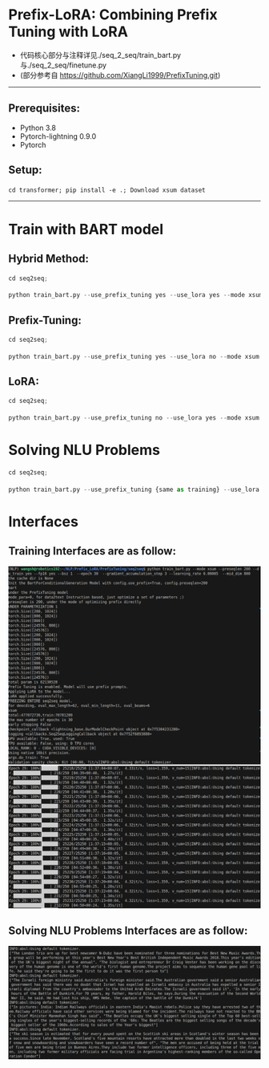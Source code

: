 # Prefix-LoRA: Combining Prefix Tuning with LoRA
- 代码核心部分与注释详见./seq_2_seq/train_bart.py与./seq_2_seq/finetune.py
- (部分参考自 https://github.com/XiangLi1999/PrefixTuning.git)
-----------------------------------------------------
## Prerequisites:
- Python 3.8
- Pytorch-lightning 0.9.0
- Pytorch
  
## Setup:

``cd transformer; pip install -e .; Download xsum dataset``

-----------------------------------------------------
# Train with BART model
## Hybrid Method:
```python
cd seq2seq; 

python train_bart.py --use_prefix_tuning yes --use_lora yes --mode xsum --preseqlen 200 --do_train yes --fp16 yes --bsz 2  --epoch 30  --gradient_accumulation_step 3 --learning_rate 0.00005  --mid_dim 800
```
## Prefix-Tuning:
```python
cd seq2seq; 

python train_bart.py --use_prefix_tuning yes --use_lora no --mode xsum --preseqlen 200 --do_train yes --fp16 yes --bsz 2  --epoch 30  --gradient_accumulation_step 3 --learning_rate 0.00005  --mid_dim 800
```
## LoRA:
```python
cd seq2seq; 

python train_bart.py --use_prefix_tuning no --use_lora yes --mode xsum --preseqlen 200 --do_train yes --fp16 yes --bsz 2  --epoch 30  --gradient_accumulation_step 3 --learning_rate 0.00005  --mid_dim 800
```
# Solving NLU Problems 
```python
cd seq2seq; 

python train_bart.py --use_prefix_tuning {same as training} --use_lora {same as training} --mode xsum --do_train no --prefix_model_path {checkpoint_path} --preseqlen {same as training} --mid_dim {same as training}
```
# Interfaces
## Training Interfaces are as follow:
<img src="run.png" alt="run.png">
<img src="train.png" alt="train.png">

## Solving NLU Problems Interfaces are as follow:
<img src="decode.png" alt="decode.png">
